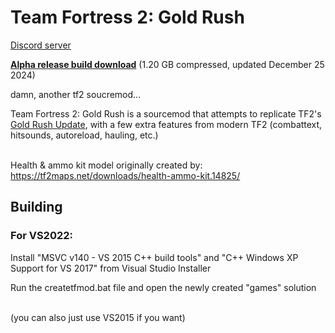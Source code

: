 Team Fortress 2: Gold Rush
=====

[Discord server](https://discord.gg/a2W8pnYwmr)

[**Alpha release build download**](https://conneath.net/repo/goldrush-alpha-25_12_24.7z) (1.20 GB compressed, updated December 25 2024)

damn, another tf2 soucremod...

Team Fortress 2: Gold Rush is a sourcemod that attempts to replicate TF2's [Gold Rush Update](https://wiki.teamfortress.com/wiki/Gold_Rush_Update), with a few extra features from modern TF2 (combattext, hitsounds, autoreload, hauling, etc.)

\
Health & ammo kit model originally created by: https://tf2maps.net/downloads/health-ammo-kit.14825/

## Building

### For VS2022:

Install "MSVC v140 - VS 2015 C++ build tools" and "C++ Windows XP Support for VS 2017" from Visual Studio Installer

Run the createtfmod.bat file and open the newly created "games" solution

\
(you can also just use VS2015 if you want)

